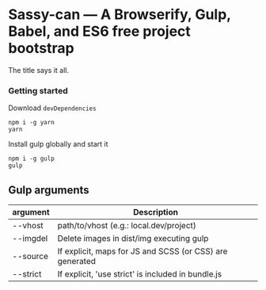 # Sassy-can — A Browserify, Gulp, Babel, and ES6 free project bootstrap
The title says it all.
### Getting started
Download `devDependencies`
```
npm i -g yarn
yarn
```
Install gulp globally and start it
```
npm i -g gulp
gulp
```
## Gulp arguments
| argument      | Description                                              
|----------|----------------------------------------------------------
| --vhost  | path/to/vhost (e.g.: local.dev/project)                  
| --imgdel | Delete images in dist/img executing gulp                 
| --source | If explicit, maps for JS and SCSS (or CSS) are generated 
| --strict | If explicit, 'use strict' is included in bundle.js       